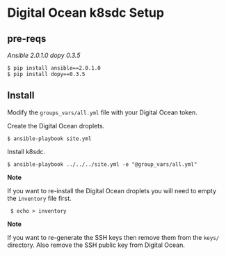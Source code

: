 # Digital Ocean k8sdc Setup

## pre-reqs

*Ansible 2.0.1.0*
*dopy 0.3.5*

```
$ pip install ansible==2.0.1.0
$ pip install dopy==0.3.5
```


## Install

Modify the `groups_vars/all.yml` file with your Digital Ocean token.

Create the Digital Ocean droplets.

```
$ ansible-playbook site.yml
```

Install k8sdc.

```
$ ansible-playbook ../../../site.yml -e "@group_vars/all.yml"
```

**Note**

If you want to re-install the Digital Ocean droplets you will need to empty the `inventory` file first.

```
 $ echo > inventory
 ```

**Note**

If you want to re-generate the SSH keys then remove them from the `keys/` directory.  Also remove the SSH public key from Digital Ocean.
